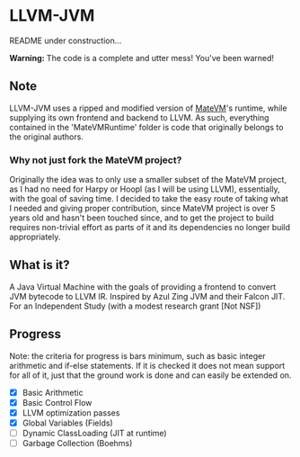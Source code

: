 # LLVM-JVM

README under construction...

**Warning:** The code is a complete and utter mess! You've been warned!

## Note

LLVM-JVM uses a ripped and modified version of [MateVM](https://github.com/MateVM/MateVM)'s runtime, while
supplying its own frontend and backend to LLVM. As such, everything
contained in the 'MateVMRuntime' folder is code that originally belongs
to the original authors.

### Why not just fork the MateVM project?

Originally the idea was to only use a smaller subset of the MateVM project, as I had no need for Harpy or Hoopl (as I will be using LLVM), essentially, with the goal of saving time. I decided to take the easy route of taking what I needed and giving proper contribution, since MateVM project is over 5 years old and hasn't been touched since, and to get the project to build requires non-trivial effort as parts of it and its dependencies no longer build appropriately. 

## What is it?

A Java Virtual Machine with the goals of providing a frontend to convert JVM bytecode to LLVM IR. Inspired by Azul Zing JVM and their Falcon JIT. For an Independent Study (with a modest research grant [Not NSF])

## Progress

Note: the criteria for progress is bars minimum, such as basic integer arithmetic and if-else statements. If it is checked it does not mean support for all of it, just that the ground work is done and can easily be extended on. 

- [X] Basic Arithmetic
- [X] Basic Control Flow
- [X] LLVM optimization passes
- [X] Global Variables (Fields)
- [ ] Dynamic ClassLoading (JIT at runtime)
- [ ] Garbage Collection (Boehms)
